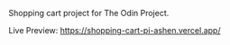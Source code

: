 Shopping cart project for The Odin Project.

Live Preview: https://shopping-cart-pi-ashen.vercel.app/